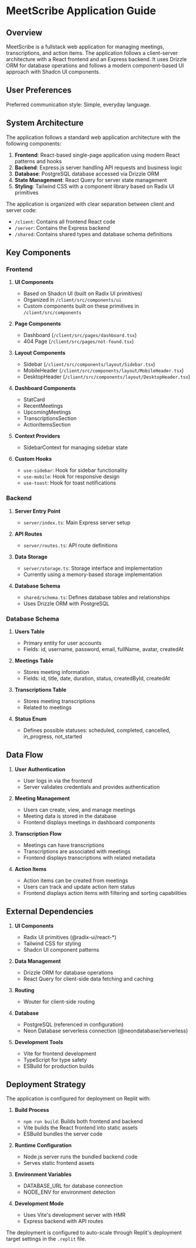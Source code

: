 # MeetScribe Application Guide

## Overview

MeetScribe is a fullstack web application for managing meetings, transcriptions, and action items. The application follows a client-server architecture with a React frontend and an Express backend. It uses Drizzle ORM for database operations and follows a modern component-based UI approach with Shadcn UI components.

## User Preferences

Preferred communication style: Simple, everyday language.

## System Architecture

The application follows a standard web application architecture with the following components:

1. **Frontend**: React-based single-page application using modern React patterns and hooks
2. **Backend**: Express.js server handling API requests and business logic
3. **Database**: PostgreSQL database accessed via Drizzle ORM
4. **State Management**: React Query for server state management
5. **Styling**: Tailwind CSS with a component library based on Radix UI primitives

The application is organized with clear separation between client and server code:
- `/client`: Contains all frontend React code
- `/server`: Contains the Express backend
- `/shared`: Contains shared types and database schema definitions

## Key Components

### Frontend

1. **UI Components**
   - Based on Shadcn UI (built on Radix UI primitives)
   - Organized in `/client/src/components/ui`
   - Custom components built on these primitives in `/client/src/components`

2. **Page Components**
   - Dashboard (`/client/src/pages/dashboard.tsx`)
   - 404 Page (`/client/src/pages/not-found.tsx`)

3. **Layout Components**
   - Sidebar (`/client/src/components/layout/Sidebar.tsx`)
   - MobileHeader (`/client/src/components/layout/MobileHeader.tsx`)
   - DesktopHeader (`/client/src/components/layout/DesktopHeader.tsx`)

4. **Dashboard Components**
   - StatCard
   - RecentMeetings
   - UpcomingMeetings
   - TranscriptionsSection
   - ActionItemsSection

5. **Context Providers**
   - SidebarContext for managing sidebar state

6. **Custom Hooks**
   - `use-sidebar`: Hook for sidebar functionality
   - `use-mobile`: Hook for responsive design
   - `use-toast`: Hook for toast notifications

### Backend

1. **Server Entry Point**
   - `server/index.ts`: Main Express server setup

2. **API Routes**
   - `server/routes.ts`: API route definitions

3. **Data Storage**
   - `server/storage.ts`: Storage interface and implementation
   - Currently using a memory-based storage implementation

4. **Database Schema**
   - `shared/schema.ts`: Defines database tables and relationships
   - Uses Drizzle ORM with PostgreSQL

### Database Schema

1. **Users Table**
   - Primary entity for user accounts
   - Fields: id, username, password, email, fullName, avatar, createdAt

2. **Meetings Table**
   - Stores meeting information
   - Fields: id, title, date, duration, status, createdById, createdAt

3. **Transcriptions Table**
   - Stores meeting transcriptions
   - Related to meetings

4. **Status Enum**
   - Defines possible statuses: scheduled, completed, cancelled, in_progress, not_started

## Data Flow

1. **User Authentication**
   - User logs in via the frontend
   - Server validates credentials and provides authentication

2. **Meeting Management**
   - Users can create, view, and manage meetings
   - Meeting data is stored in the database
   - Frontend displays meetings in dashboard components

3. **Transcription Flow**
   - Meetings can have transcriptions
   - Transcriptions are associated with meetings
   - Frontend displays transcriptions with related metadata

4. **Action Items**
   - Action items can be created from meetings
   - Users can track and update action item status
   - Frontend displays action items with filtering and sorting capabilities

## External Dependencies

1. **UI Components**
   - Radix UI primitives (@radix-ui/react-*)
   - Tailwind CSS for styling
   - Shadcn UI component patterns

2. **Data Management**
   - Drizzle ORM for database operations
   - React Query for client-side data fetching and caching

3. **Routing**
   - Wouter for client-side routing

4. **Database**
   - PostgreSQL (referenced in configuration)
   - Neon Database serverless connection (@neondatabase/serverless)

5. **Development Tools**
   - Vite for frontend development
   - TypeScript for type safety
   - ESBuild for production builds

## Deployment Strategy

The application is configured for deployment on Replit with:

1. **Build Process**
   - `npm run build`: Builds both frontend and backend
   - Vite builds the React frontend into static assets
   - ESBuild bundles the server code

2. **Runtime Configuration**
   - Node.js server runs the bundled backend code
   - Serves static frontend assets

3. **Environment Variables**
   - DATABASE_URL for database connection
   - NODE_ENV for environment detection

4. **Development Mode**
   - Uses Vite's development server with HMR
   - Express backend with API routes

The deployment is configured to auto-scale through Replit's deployment target settings in the `.replit` file.